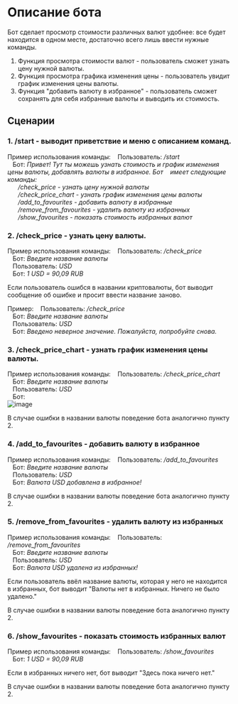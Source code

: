 # Описание бота

Бот сделает просмотр стоимости различных валют удобнее: все будет находится в одном месте, достаточно всего лишь ввести нужные команды.
1. Функция просмотра стоимости валют - пользователь сможет узнать цену нужной валюты.
2. Функция просмотра графика изменения цены - пользователь увидит график изменения цены валюты.
3. Функция "добавить валюту в избранное" - пользователь сможет сохранять для себя избранные валюты и выводить их стоимость.

## Сценарии

### 1. /start - выводит приветствие и меню с описанием команд.

Пример использования команды:
&nbsp;&nbsp;&nbsp;Пользователь: */start*  
&nbsp;&nbsp;&nbsp;Бот: *Привет! Тут ты можешь узнать стоимость и график изменения цены валюты, добавлять валюты в избранное. Бот &nbsp;&nbsp;&nbsp;имеет следующие команды:  
&nbsp;&nbsp;&nbsp;&nbsp;&nbsp;&nbsp;/check_price - узнать цену нужной валюты  
&nbsp;&nbsp;&nbsp;&nbsp;&nbsp;&nbsp;/check_price_chart - узнать график изменения цены валюты  
&nbsp;&nbsp;&nbsp;&nbsp;&nbsp;&nbsp;/add_to_favourites - добавить валюту в избранные
&nbsp;&nbsp;&nbsp;&nbsp;&nbsp;&nbsp;/remove_from_favourites - удалить валюту из избранных 
&nbsp;&nbsp;&nbsp;&nbsp;&nbsp;&nbsp;/show_favourites - показать стоимость избранных валют*

### 2. /check_price - узнать цену валюты.

Пример использования команды:
&nbsp;&nbsp;&nbsp;Пользователь: */check_price*  
&nbsp;&nbsp;&nbsp;Бот: *Введите название валюты*  
&nbsp;&nbsp;&nbsp;Пользователь: *USD*  
&nbsp;&nbsp;&nbsp;Бот: *1 USD = 90,09 RUB*  

Если пользователь ошибся в названии криптовалюты, бот выводит сообщение об ошибке и просит ввести название заново.

Пример:
&nbsp;&nbsp;&nbsp;Пользователь: */check_price*  
&nbsp;&nbsp;&nbsp;Бот: *Введите название валюты*  
&nbsp;&nbsp;&nbsp;Пользователь: *USD*  
&nbsp;&nbsp;&nbsp;Бот: *Введено неверное значение. Пожалуйста, попробуйте снова.*  

### 3. /check_price_chart - узнать график изменения цены валюты.

Пример использования команды:
&nbsp;&nbsp;&nbsp;Пользователь: */check_price_chart*  
&nbsp;&nbsp;&nbsp;Бот: *Введите название валюты*  
&nbsp;&nbsp;&nbsp;Пользователь: *USD*  
&nbsp;&nbsp;&nbsp;Бот:  
![image](https://github.com/ammosov/botlab_mipt_2023_1/assets/144739387/41539106-7a4d-48ff-b333-7d6f8928fbd1)

В случае ошибки в названии валюты поведение бота аналогично пункту 2.

### 4. /add_to_favourites - добавить валюту в избранное

Пример использования команды:
&nbsp;&nbsp;&nbsp;Пользователь: */add_to_favourites*  
&nbsp;&nbsp;&nbsp;Бот: *Введите название валюты*  
&nbsp;&nbsp;&nbsp;Пользователь: *USD*  
&nbsp;&nbsp;&nbsp;Бот: *Валюта USD добавлена в избранное!*

В случае ошибки в названии валюты поведение бота аналогично пункту 2.

### 5. /remove_from_favourites - удалить валюту из избранных

Пример использования команды:
&nbsp;&nbsp;&nbsp;Пользователь: */remove_from_favourites*  
&nbsp;&nbsp;&nbsp;Бот: *Введите название валюты*  
&nbsp;&nbsp;&nbsp;Пользователь: *USD*  
&nbsp;&nbsp;&nbsp;Бот: *Валюта USD удалена из избранных!*

Если пользователь ввёл название валюты, которая у него не находится в избранных, бот выводит "Валюты нет в избранных. Ничего не было удалено."

В случае ошибки в названии валюты поведение бота аналогично пункту 2.

### 6. /show_favourites - показать стоимость избранных валют

Пример использования команды:
&nbsp;&nbsp;&nbsp;Пользователь: */show_favourites*
&nbsp;&nbsp;&nbsp;Бот: *1 USD = 90,09 RUB* 

Если в избранных ничего нет, бот выводит "Здесь пока ничего нет."

В случае ошибки в названии валюты поведение бота аналогично пункту 2.
